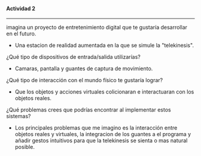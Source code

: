 #### Actividad 2
___

  imagina un proyecto de entretenimiento digital que te gustaría desarrollar en el futuro.

   + Una estacion de realidad aumentada en la que se simule la "telekinesis".

  ¿Qué tipo de dispositivos de entrada/salida utilizarías?

  + Camaras, pantalla y guantes de captura de movimiento.
   
  ¿Qué tipo de interacción con el mundo físico te gustaría lograr?

  + Que los objetos y acciones virtuales colicionaran e interactuaran con los objetos reales.
   
   ¿Qué problemas crees que podrías encontrar al implementar estos sistemas?

   + Los principales problemas que me imagino es la interacción entre objetos reales y virtuales, la integracion de los guantes a el programa y añadir gestos intuitivos para que la telekinesis se sienta o mas natural posible.
